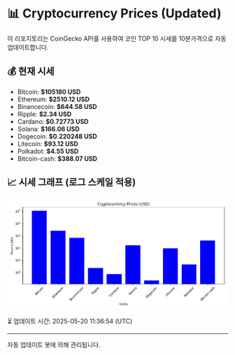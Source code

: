
# 📊 Cryptocurrency Prices (Updated)

이 리포지토리는 CoinGecko API를 사용하여 코인 TOP 10 시세를 10분가격으로 자동 업데이트합니다.

## 💰 현재 시세
- Bitcoin: **$105180 USD**
- Ethereum: **$2510.12 USD**
- Binancecoin: **$644.58 USD**
- Ripple: **$2.34 USD**
- Cardano: **$0.72773 USD**
- Solana: **$166.06 USD**
- Dogecoin: **$0.220248 USD**
- Litecoin: **$93.12 USD**
- Polkadot: **$4.55 USD**
- Bitcoin-cash: **$388.07 USD**

## 📈 시세 그래프 (로그 스케일 적용)
![Crypto Prices](crypto_prices.png)

⏳ 업데이트 시간: 2025-05-20 11:36:54 (UTC)

---
자동 업데이트 봇에 의해 관리됩니다.
